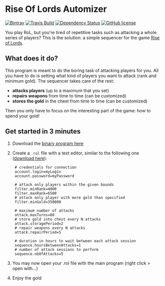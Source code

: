 Rise Of Lords Automizer
===========
[![Bintray](https://img.shields.io/bintray/v/joffrey-bion/applications/rol-automizer.svg)](https://bintray.com/joffrey-bion/applications/rol-automizer/_latestVersion)
[![Travis Build](https://img.shields.io/travis/joffrey-bion/rol-automizer/master.svg)](https://travis-ci.org/joffrey-bion/rol-automizer)
[![Dependency Status](https://www.versioneye.com/user/projects/56d2f52c157a6913c1e6c83f/badge.svg?style=flat)](https://www.versioneye.com/user/projects/56d2f52c157a6913c1e6c83f)
[![GitHub license](https://img.shields.io/badge/license-MIT-blue.svg)](https://github.com/joffrey-bion/rol-automizer/blob/master/LICENSE)

You play RoL, but you're tired of repetitive tasks such as attacking a whole series of players?
This is the solution: a simple sequencer for the game [Rise of Lords](http://www.riseoflords.com/).

What does it do?
-----------
This program is meant to do the boring task of attacking players for you. All you have to do is setting what kind of players you want to attack (rank and minimum gold). The sequencer takes care of the rest:
- **attacks players** (up to a maximum that you set)
- **repairs weapons** from time to time (can be customized)
- **stores the gold** in the chest from time to time (can be customized)
 
Then you only have to focus on the interesting part of the game: how to spend your gold!

Get started in 3 minutes
-----------
1. Download the [binary program here](https://dl.bintray.com/joffrey-bion/applications/org/hildan/bots/rol-automizer/1.0.3/rol-automizer-1.0.3.exe)
2. Create a `.rol` file with a text editor, similar to the following one ([download here](https://raw.githubusercontent.com/joffrey-bion/RiseOfLords/master/dist/template.rol)):

        # credentials for connection
        account.login=myLogin
        account.password=myPassword
        
        # attack only players within the given bounds
        filter.minRank=4000
        filter.maxRank=6500
        # attack only player with more gold than specified
        filter.minGold=350000
        
        # maximum number of attacks
        attack.maxTurns=80
        # store gold into chest every N attacks
        attack.storagePeriod=2
        # repair weapons every N attacks
        attack.repairPeriod=5
        
        # duration in hours to wait between each attack session
        sequence.hoursBetweenAttacks=1
        # number of attack sessions to perform
        sequence.nbOfAttacks=5

3. You may now open your .rol file with the main program (right click > open with...)
4. Enjoy the gold

